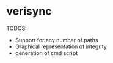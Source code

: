 # verisync

TODOS:
- Support for any number of paths
- Graphical representation of integrity
- generation of cmd script
